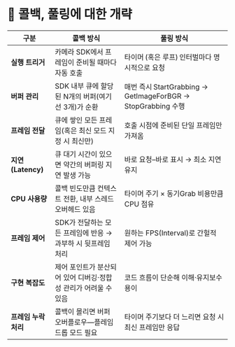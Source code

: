 <h1> 🔨 콜백, 풀링에 대한 개략 </h1>

| 구분              | 콜백 방식                                | 풀링 방식                                                  |
| --------------- | ------------------------------------ | ------------------------------------------------------ |
| **실행 트리거**      | 카메라 SDK에서 프레임이 준비될 때마다 자동 호출         | 타이머 (혹은 루프) 인터벌마다 명시적으로 요청                             |
| **버퍼 관리**       | SDK 내부 큐에 할당된 N개의 버퍼(여기선 3개)가 순환     | 매번 즉시 StartGrabbing → GetImageForBGR → StopGrabbing 수행 |
| **프레임 전달**      | 큐에 쌓인 모든 프레임(혹은 최신 모드 지정 시 최신만)      | 호출 시점에 준비된 단일 프레임만 가져옴                                 |
| **지연(Latency)** | 큐 대기 시간이 있으면 약간의 버퍼링 지연 발생 가능        | 바로 요청–바로 표시 → 최소 지연 유지                                 |
| **CPU 사용량**     | 콜백 빈도만큼 컨텍스트 전환, 내부 스레드 오버헤드 있음      | 타이머 주기 × 동기Grab 비용만큼 CPU 점유                            |
| **프레임 제어**      | SDK가 전달하는 모든 프레임에 반응 → 과부하 시 뒷프레임 처리 | 원하는 FPS(Interval)로 간헐적 제어 가능                           |
| **구현 복잡도**      | 제어 포인트가 분산되어 있어 디버깅·정합성 관리가 어려울 수 있음 | 코드 흐름이 단순해 이해·유지보수 용이                                  |
| **프레임 누락 처리**   | 콜백이 몰리면 버퍼 오버플로우―플레임 드롭 모드 필요        | 타이머 주기보다 더 느리면 요청 시 최신 프레임만 응답                         |
